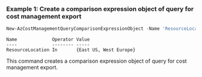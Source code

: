 ### Example 1: Create a comparison expression object of query for cost management export
```powershell
New-AzCostManagementQueryComparisonExpressionObject -Name 'ResourceLocation' -Value @('East US', 'West Europe')
```

```output
Name             Operator Value
----             -------- -----
ResourceLocation In       {East US, West Europe}
```

This command creates a comparison expression object of query for cost management export.

